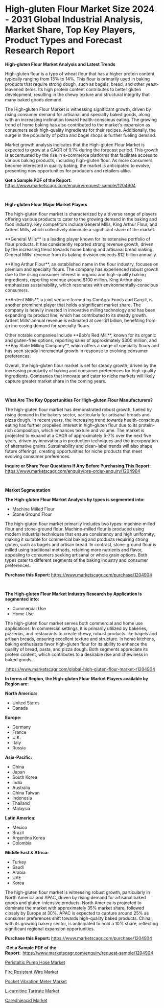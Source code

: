 <p><h1>High-gluten Flour Market Size 2024 - 2031 Global Industrial Analysis, Market Share, Top Key Players, Product Types and Forecast Research Report</h1></p><p><strong>High-gluten Flour Market Analysis and Latest Trends</strong></p>
<p><p>High-gluten flour is a type of wheat flour that has a higher protein content, typically ranging from 13% to 14%. This flour is primarily used in baking products that require strong dough, such as bagels, bread, and other yeast-leavened items. Its high protein content contributes to better gluten development, resulting in the chewy texture and structural integrity that many baked goods demand.</p><p>The High-gluten Flour Market is witnessing significant growth, driven by rising consumer demand for artisanal and specialty baked goods, along with an increasing inclination toward health-conscious eating. The growing trend of home baking has also contributed to the market's expansion as consumers seek high-quality ingredients for their recipes. Additionally, the surge in the popularity of pizza and bagel shops is further fueling demand.</p><p>Market growth analysis indicates that the High-gluten Flour Market is expected to grow at a CAGR of 9.1% during the forecast period. This growth is accentuated by the rise in e-commerce platforms that facilitate access to various baking products, including high-gluten flour. As more consumers become interested in quality baking, the market is anticipated to evolve, presenting new opportunities for producers and retailers alike.</p></p>
<p><strong>Get a Sample PDF of the Report:&nbsp;</strong> <a href="https://www.marketscagr.com/enquiry/request-sample/1204904?utm_campaign=1177&utm_medium=2&utm_source=Github&utm_content=ia&utm_term=16102024&utm_id=high-gluten-flour">https://www.marketscagr.com/enquiry/request-sample/1204904</a></p>
<p>&nbsp;</p>
<p><strong>High-gluten Flour Major Market Players</strong></p>
<p><p>The high-gluten flour market is characterized by a diverse range of players offering various products to cater to the growing demand in the baking and food industry. Key competitors include General Mills, King Arthur Flour, and Ardent Mills, which collectively dominate a significant share of the market. </p><p>**General Mills** is a leading player known for its extensive portfolio of flour products. It has consistently reported strong revenue growth, driven by the increasing trend towards home baking and artisanal bread making. General Mills' revenue from its baking division exceeds $12 billion annually.</p><p>**King Arthur Flour**, an established name in the flour industry, focuses on premium and specialty flours. The company has experienced robust growth due to the rising consumer interest in organic and high-quality baking ingredients, reporting revenue around $100 million. King Arthur also emphasizes sustainability, which resonates with environmentally-conscious consumers.</p><p>**Ardent Mills**, a joint venture formed by ConAgra Foods and Cargill, is another prominent player that holds a significant market share. The company is heavily invested in innovative milling technology and has been expanding its product line, which has contributed to its steady growth. Ardent Mills’ annual revenue is estimated at over $1 billion, benefiting from an increasing demand for specialty flours.</p><p>Other notable companies include **Bob's Red Mill**, known for its organic and gluten-free options, reporting sales of approximately $300 million, and **Bay State Milling Company**, which offers a range of specialty flours and has seen steady incremental growth in response to evolving consumer preferences.</p><p>Overall, the high-gluten flour market is set for steady growth, driven by the increasing popularity of baking and consumer preferences for high-quality ingredients. Companies that innovate and cater to niche markets will likely capture greater market share in the coming years.</p></p>
<p>&nbsp;</p>
<p><strong>What Are The Key Opportunities For High-gluten Flour Manufacturers?</strong></p>
<p><p>The high-gluten flour market has demonstrated robust growth, fueled by rising demand in the bakery sector, particularly for artisanal breads and pizza dough. In recent years, the increasing trend towards health-conscious eating has further propelled interest in high-gluten flour due to its protein-rich composition, which enhances texture and volume. The market is projected to expand at a CAGR of approximately 5-7% over the next five years, driven by innovations in production techniques and the incorporation of alternative grains. Sustainability and clean-label trends will also shape future offerings, creating opportunities for niche products that meet evolving consumer preferences.</p></p>
<p><strong>Inquire or Share Your Questions If Any Before Purchasing This Report:</strong> <a href="https://www.marketscagr.com/enquiry/pre-order-enquiry/1204904?utm_campaign=1177&utm_medium=2&utm_source=Github&utm_content=ia&utm_term=16102024&utm_id=high-gluten-flour">https://www.marketscagr.com/enquiry/pre-order-enquiry/1204904</a></p>
<p>&nbsp;</p>
<p><strong>Market Segmentation</strong></p>
<p><strong>The High-gluten Flour Market Analysis by types is segmented into:</strong></p>
<p><ul><li>Machine Milled Flour</li><li>Stone Ground Flour</li></ul></p>
<p><p>The high-gluten flour market primarily includes two types: machine-milled flour and stone-ground flour. Machine-milled flour is produced using modern industrial techniques that ensure consistency and high uniformity, making it suitable for commercial baking and products requiring strong gluten, such as bagels and artisan bread. In contrast, stone-ground flour is milled using traditional methods, retaining more nutrients and flavor, appealing to consumers seeking artisanal or whole grain options. Both types cater to different segments of the baking industry and consumer preferences.</p></p>
<p><strong>Purchase this Report:&nbsp;</strong><a href="https://www.marketscagr.com/purchase/1204904?utm_campaign=1177&utm_medium=2&utm_source=Github&utm_content=ia&utm_term=16102024&utm_id=high-gluten-flour">https://www.marketscagr.com/purchase/1204904</a></p>
<p>&nbsp;</p>
<p><strong>The High-gluten Flour Market Industry Research by Application is segmented into:</strong></p>
<p><ul><li>Commercial Use</li><li>Home Use</li></ul></p>
<p><p>The high-gluten flour market serves both commercial and home use applications. In commercial settings, it is primarily utilized by bakeries, pizzerias, and restaurants to create chewy, robust products like bagels and artisan breads, ensuring excellent texture and structure. In home kitchens, baking enthusiasts favor high-gluten flour for its ability to enhance the quality of bread, pasta, and pizza dough. Both segments appreciate its protein content, which contributes to a desirable rise and chewiness in baked goods.</p></p>
<p><a href="https://www.marketscagr.com/global-high-gluten-flour-market-r1204904?utm_campaign=1177&utm_medium=2&utm_source=Github&utm_content=ia&utm_term=16102024&utm_id=high-gluten-flour">&nbsp;https://www.marketscagr.com/global-high-gluten-flour-market-r1204904</a></p>
<p><strong>In terms of Region, the High-gluten Flour Market Players available by Region are:</strong></p>
<p>
    <p> <strong> North America: </strong>
        <ul>
            <li>United States</li>
            <li>Canada</li>
        </ul>
        </p> 
    <p> <strong> Europe: </strong>
        <ul>
            <li>Germany</li>
            <li>France</li>
            <li>U.K.</li>
            <li>Italy</li>
            <li>Russia</li>
        </ul>
        </p> 
    <p> <strong> Asia-Pacific: </strong>
        <ul>
            <li>China</li>
            <li>Japan</li>
            <li>South Korea</li>
            <li>India</li>
            <li>Australia</li>
            <li>China Taiwan</li>
            <li>Indonesia</li>
            <li>Thailand</li>
            <li>Malaysia</li>
        </ul>
        </p> 
    <p> <strong> Latin America: </strong>
        <ul>
            <li>Mexico</li>
            <li>Brazil</li>
            <li>Argentina Korea</li>
            <li>Colombia</li>
        </ul>
        </p> 
    <p> <strong> Middle East & Africa: </strong>
        <ul>
            <li>Turkey</li>
            <li>Saudi</li>
            <li>Arabia</li>
            <li>UAE</li>
            <li>Korea</li>
        </ul>
    </p>
    </p>
<p><p>The high-gluten flour market is witnessing robust growth, particularly in North America and APAC, driven by rising demand for artisanal baked goods and gluten-intensive products. North America is projected to dominate the market with approximately 35% market share, followed closely by Europe at 30%. APAC is expected to capture around 25% as consumer preferences shift towards high-quality baked products. China, with its growing bakery sector, is anticipated to hold a 10% share, reflecting significant regional expansion opportunities.</p></p>
<p><strong>Purchase this Report: </strong><a href="https://www.marketscagr.com/purchase/1204904?utm_campaign=1177&utm_medium=2&utm_source=Github&utm_content=ia&utm_term=16102024&utm_id=high-gluten-flour">https://www.marketscagr.com/purchase/1204904</a></p>
<p>&nbsp;<strong>Get a Sample PDF of the Report:&nbsp;&nbsp;</strong><a href="https://www.marketscagr.com/enquiry/request-sample/1204904?utm_campaign=1177&utm_medium=2&utm_source=Github&utm_content=ia&utm_term=16102024&utm_id=high-gluten-flour">https://www.marketscagr.com/enquiry/request-sample/1204904</a></p>
<p><strong></strong></p>
<p><p><a href="https://www.linkedin.com/pulse/peristaltic-pump-hose-market-pulse-14-expansion-blueprint-2024-2031-78kdc?trk=public_post_embed_feed-article-content&utm_campaign=1177&utm_medium=2&utm_source=Github&utm_content=ia&utm_term=16102024&utm_id=high-gluten-flour">Peristaltic Pump Hose Market</a></p><p><a href="https://www.linkedin.com/pulse/strategic-insights-global-fire-resistant-wire-market-trends-fu1ie?utm_campaign=1177&utm_medium=2&utm_source=Github&utm_content=ia&utm_term=16102024&utm_id=high-gluten-flour">Fire Resistant Wire Market</a></p><p><a href="https://www.linkedin.com/pulse/market-forecast-global-pocket-vibration-meter-trends-impact-analysis-8fq3c?utm_campaign=1177&utm_medium=2&utm_source=Github&utm_content=ia&utm_term=16102024&utm_id=high-gluten-flour">Pocket Vibration Meter Market</a></p><p><a href="https://github.com/doyeme32g/Market-Research-Report-List-1/blob/main/l-carnitine-tartrate-market.md?utm_campaign=1177&utm_medium=2&utm_source=Github&utm_content=ia&utm_term=16102024&utm_id=high-gluten-flour">L-carnitine Tartrate Market</a></p><p><a href="https://github.com/jessika4zyyh/Market-Research-Report-List-1/blob/main/caredhieacid-market.md?utm_campaign=1177&utm_medium=2&utm_source=Github&utm_content=ia&utm_term=16102024&utm_id=high-gluten-flour">Caredhieacid Market</a></p></p>